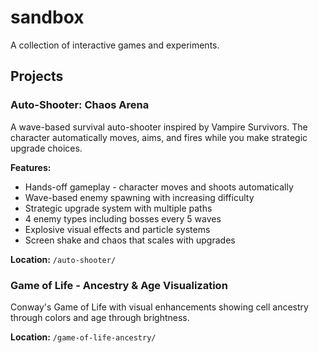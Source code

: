 # sandbox

A collection of interactive games and experiments.

## Projects

### Auto-Shooter: Chaos Arena
A wave-based survival auto-shooter inspired by Vampire Survivors. The character automatically moves, aims, and fires while you make strategic upgrade choices.

**Features:**
- Hands-off gameplay - character moves and shoots automatically
- Wave-based enemy spawning with increasing difficulty
- Strategic upgrade system with multiple paths
- 4 enemy types including bosses every 5 waves
- Explosive visual effects and particle systems
- Screen shake and chaos that scales with upgrades

**Location:** `/auto-shooter/`

### Game of Life - Ancestry & Age Visualization
Conway's Game of Life with visual enhancements showing cell ancestry through colors and age through brightness.

**Location:** `/game-of-life-ancestry/`
